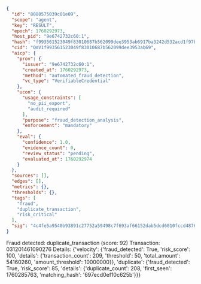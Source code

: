 ```json
{
  "id": "8080575039c01e09",
  "scope": "agent",
  "key": "RESULT",
  "epoch": 1760292973,
  "host_pid": "9e6742732c60:1",
  "hash": "f993561523049f83010687b562099dee3953ab6917ba3242d532acd1f97bf3c0",
  "cid": "QmV1f993561523049f83010687b562099dee3953ab69",
  "aicp": {
    "prov": {
      "issuer": "9e6742732c60:1",
      "created_at": 1760292973,
      "method": "automated_fraud_detection",
      "vc_type": "VerifiableCredential"
    },
    "ucon": {
      "usage_constraints": [
        "no_pii_export",
        "audit_required"
      ],
      "purpose": "fraud_detection_analysis",
      "enforcement": "mandatory"
    },
    "eval": {
      "confidence": 1.0,
      "evidence_count": 0,
      "review_status": "pending",
      "evaluated_at": 1760292974
    }
  },
  "sources": [],
  "edges": [],
  "metrics": {},
  "thresholds": {},
  "tags": [
    "fraud",
    "duplicate_transaction",
    "risk_critical"
  ],
  "sig": "4c4fe5a9540b93891c27752a59498c7f693af66152dab5dcd6010fccd48764f3"
}
```

Fraud detected: duplicate_transaction (score: 92)
Transaction: 031201461090276
Details: {'velocity': {'fraud_detected': True, 'risk_score': 100, 'details': {'transaction_count': 209, 'threshold': 50, 'total_amount': 54160260, 'amount_threshold': 10000000}}, 'duplicate': {'fraud_detected': True, 'risk_score': 85, 'details': {'duplicate_count': 208, 'first_seen': 1760285763, 'matching_hash': '697ecd0ef10c625b'}}}